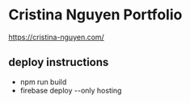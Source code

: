# Cristina Nguyen Portfolio

https://cristina-nguyen.com/

deploy instructions
---

* npm run build
* firebase deploy --only hosting